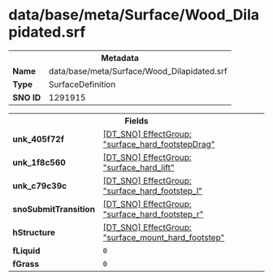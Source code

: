 <h1>data/base/meta/Surface/Wood_Dilapidated.srf</h1><table><tr><th colspan="100%">Metadata</th></tr><tr><td><b>Name</b></td><td>data/base/meta/Surface/Wood_Dilapidated.srf</td></tr><tr><td><b>Type</b></td><td>SurfaceDefinition</td></tr><tr><td><b>SNO ID</b></td><td>1291915</td></tr></table>

<table><tr><th colspan="100%">Fields</th></tr><tr><td><b>unk_405f72f</b></td><td><a href="..\EffectGroup\surface_hard_footstepDrag.efg">[DT_SNO] EffectGroup: "surface_hard_footstepDrag"</a></td></tr><tr><td><b>unk_1f8c560</b></td><td><a href="..\EffectGroup\surface_hard_lift.efg">[DT_SNO] EffectGroup: "surface_hard_lift"</a></td></tr><tr><td><b>unk_c79c39c</b></td><td><a href="..\EffectGroup\surface_hard_footstep_l.efg">[DT_SNO] EffectGroup: "surface_hard_footstep_l"</a></td></tr><tr><td><b>snoSubmitTransition</b></td><td><a href="..\EffectGroup\surface_hard_footstep_r.efg">[DT_SNO] EffectGroup: "surface_hard_footstep_r"</a></td></tr><tr><td><b>hStructure</b></td><td><a href="..\EffectGroup\surface_mount_hard_footstep.efg">[DT_SNO] EffectGroup: "surface_mount_hard_footstep"</a></td></tr><tr><td><b>fLiquid</b></td><td><code>0</code></td></tr><tr><td><b>fGrass</b></td><td><code>0</code></td></tr></table>


